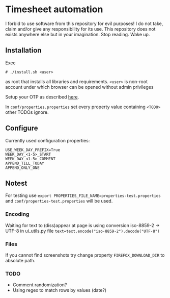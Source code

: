 # Timesheet automation

I forbid to use software from this repository for evil purposes!
I do not take, claim and/or give any responsibility for its use.
This repository does not exists anywhere else but in your imagination.
Stop reading. Wake up.

## Installation

Exec
```
# ./install.sh <user>
```
as root that installs all libraries and requirements. ```<user>``` is non-root account under which browser can be opened without admin privileges

Setup your OTP as described [here](./otp.md).

In ```conf/properties.properties``` set every property value containing ```<TODO>``` other TODOs ignore.

## Configure

Currently used configuration properties:
```
USE_WEEK_DAY_PREFIX=True
WEEK_DAY_<1-5>_START
WEEK_DAY_<1-5>_COMMENT
APPEND_TILL_TODAY
APPEND_ONLY_ONE
```


## Notest

For testing use ```export PROPERTIES_FILE_NAME=properties-test.properties``` and ```conf/properties-test.properties``` will be used.


### Encoding

Waiting for text to (diss)appear at page is using conversion iso-8859-2 -> UTF-8 in ui_utils.py file ```text=text.encode("iso-8859-2").decode("UTF-8")```

### Files

If you cannot find screenshots try change property ```FIREFOX_DOWNLOAD_DIR``` to absolute path.

### TODO

- Comment randomization?
- Using regex to match rows by values (date?)
